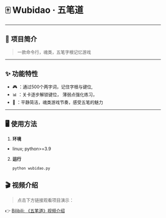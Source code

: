 # 🀄 Wubidao · 五笔道

---
## 🚀 项目简介
> 一款命令行，魂类，五笔字根记忆游戏
---

## ✨ 功能特性

- 🎮 ：通过500个两字词，记住字根与键位,   
- 📊 ：关卡逐步解锁键位， 薄弱点强化练习，
- 🧘 ：平静简洁，魂类游戏节奏，感受五笔的魅力 

---

## 🖥️ 使用方法
1. **环境** 
- linux; python>=3.9

2. **运行**
   ```bash
   python wubidao.py

## 🎬 视频介绍
> 点击下方链接观看项目演示：

👉 [Bilibili: 《五笔道》视频介绍](https://www.bilibili.com/video/BV1kj4uz2E9j/)